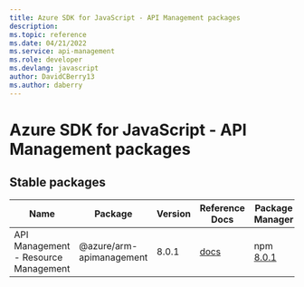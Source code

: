 ```yaml
---
title: Azure SDK for JavaScript - API Management packages
description: 
ms.topic: reference
ms.date: 04/21/2022
ms.service: api-management
ms.role: developer
ms.devlang: javascript
author: DavidCBerry13
ms.author: daberry
---
```


# Azure SDK for JavaScript - API Management packages

## Stable packages

| Name                  | Package              | Version          | Reference Docs         | Package Manager                |
|-----------------------|----------------------|------------------|------------------------|--------------------------------|
| API Management - Resource Management | @azure/arm-apimanagement | 8.0.1 | [docs](/azure/javascript/sdk/sdk-demo2/api-management/azure-arm-apimanagement/stable)  | npm [8.0.1](https://www.npmjs.com/package/%40azure%2Farm-apimanagement) |
 

 


 